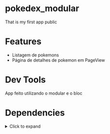 # pokedex_modular
 That is my first app public

# Features
 * Listagem de pokemons
 * Página de detalhes de pokemon em PageView
 
# Dev Tools
 App feito utilizando o modular e o bloc
 
# Dependencies
<details>
     <summary> Click to expand </summary>
     
* [intl](https://pub.dev/packages/intl)
* [flutter_modular](https://pub.dev/packages/flutter_modular)
* [http](https://pub.dev/packages/http)
* [cached_network_image](https://pub.dev/packages/cached_network_image)
* [rxdart](https://pub.dev/packages/rxdart)
* [flutter_bloc](https://pub.dev/packages/flutter_bloc)
